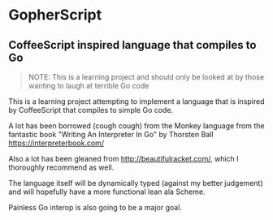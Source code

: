 # GopherScript
## CoffeeScript inspired language that compiles to Go

> NOTE: This is a learning project and should only be looked at by those wanting
to laugh at terrible Go code

This is a learning project attempting to implement a language that is inspired by
CoffeeScript that compiles to simple Go code.

A lot has been borrowed (cough cough) from the Monkey language from the fantastic
book "Writing An Interpreter In Go" by Thorsten Ball https://interpreterbook.com/

Also a lot has been gleaned from http://beautifulracket.com/, which I thoroughly
recommend as well.

The language itself will be dynamically typed (against my better judgement) and
will hopefully have a more functional lean ala Scheme.

Painless Go interop is also going to be a major goal.
